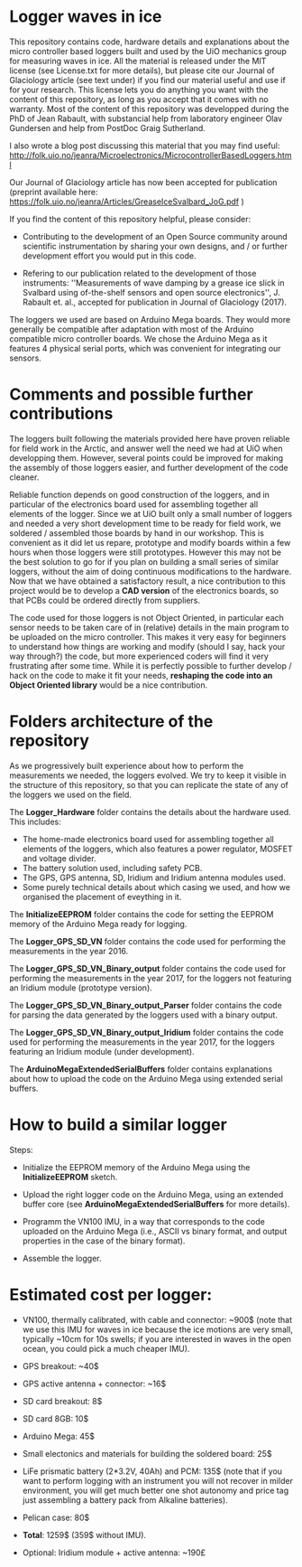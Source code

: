 # Logger waves in ice

This repository contains code, hardware details and explanations about the micro controller based loggers built and used by the UiO mechanics group for measuring waves in ice. All the material is released under the MIT license (see License.txt for more details), but please cite our Journal of Glaciology article (see text under) if you find our material useful and use if for your research. This license lets you do anything you want with the content of this repository, as long as you accept that it comes with no warranty. Most of the content of this repository was developped during the PhD of Jean Rabault, with substancial help from laboratory engineer Olav Gundersen and help from PostDoc Graig Sutherland.

I also wrote a blog post discussing this material that you may find useful: http://folk.uio.no/jeanra/Microelectronics/MicrocontrollerBasedLoggers.html

Our Journal of Glaciology article has now been accepted for publication (preprint available here: https://folk.uio.no/jeanra/Articles/GreaseIceSvalbard_JoG.pdf )

If you find the content of this repository helpful, please consider:

- Contributing to the development of an Open Source community around scientific instrumentation by sharing your own designs, and / or further development effort you would put in this code.

- Refering to our publication related to the development of those instruments: ''Measurements of wave damping by a grease ice slick in
Svalbard using of-the-shelf sensors and open source electronics'', J. Rabault et. al., accepted for publication in Journal of Glaciology (2017).

The loggers we used are based on Arduino Mega boards. They would more generally be compatible after adaptation with most of the Arduino compatible micro controller boards. We chose the Arduino Mega as it features 4 physical serial ports, which was convenient for integrating our sensors.

# Comments and possible further contributions

The loggers built following the materials provided here have proven reliable for field work in the Arctic, and answer well the need we had at UiO when developping them. However, several points could be improved for making the assembly of those loggers easier, and further development of the code cleaner.

Reliable function depends on good construction of the loggers, and in particular of the electronics board used for assembling together all elements of the logger. Since we at UiO built only a small number of loggers and needed a very short development time to be ready for field work, we soldered / assembled those boards by hand in our workshop. This is convenient as it did let us repare, prototype and modify boards within a few hours when those loggers were still prototypes. However this may not be the best solution to go for if you plan on building a small series of similar loggers, without the aim of doing continuous modifications to the hardware. Now that we have obtained a satisfactory result, a nice contribution to this project would be to develop a **CAD version** of the electronics boards, so that PCBs could be ordered directly from suppliers.

The code used for those loggers is not Object Oriented, in particular each sensor needs to be taken care of in (relative) details in the main program to be uploaded on the micro controller. This makes it very easy for beginners to understand how things are working and modify (should I say, hack your way through?) the code, but more experienced coders will find it very frustrating after some time. While it is perfectly possible to further develop / hack on the code to make it fit your needs, **reshaping the code into an Object Oriented library** would be a nice contribution. 

# Folders architecture of the repository

As we progressively built experience about how to perform the measurements we needed, the loggers evolved. We try to keep it visible in the structure of this repository, so that you can replicate the state of any of the loggers we used on the field.

The **Logger_Hardware** folder contains the details about the hardware used. This includes:
- The home-made electronics board used for assembling together all elements of the loggers, which also features a power regulator, MOSFET and voltage divider.
- The battery solution used, including safety PCB.
- The GPS, GPS antenna, SD, Iridium and Iridium antenna modules used.
- Some purely technical details about which casing we used, and how we organised the placement of eveything in it.

The **InitializeEEPROM** folder contains the code for setting the EEPROM memory of the Arduino Mega ready for logging.

The **Logger_GPS_SD_VN** folder contains the code used for performing the measurements in the year 2016.

The **Logger_GPS_SD_VN_Binary_output** folder contains the code used for performing the measurements in the year 2017, for the loggers not featuring an Iridium module (prototype version).

The **Logger_GPS_SD_VN_Binary_output_Parser** folder contains the code for parsing the data generated by the loggers used with a binary output.

The **Logger_GPS_SD_VN_Binary_output_Iridium** folder contains the code used for performing the measurements in the year 2017, for the loggers featuring an Iridium  module (under development).

The **ArduinoMegaExtendedSerialBuffers** folder contains explanations about how to upload the code on the Arduino Mega using extended serial buffers. 

# How to build a similar logger

Steps:

- Initialize the EEPROM memory of the Arduino Mega using the **InitializeEEPROM** sketch.

- Upload the right logger code on the Arduino Mega, using an extended buffer core (see **ArduinoMegaExtendedSerialBuffers** for more details).

- Programm the VN100 IMU, in a way that corresponds to the code uploaded on the Arduino Mega (i.e., ASCII vs binary format, and output properties in the case of the binary format).

- Assemble the logger.

# Estimated cost per logger:

- VN100, thermally calibrated, with cable and connector: ~900$ (note that we use this IMU for waves in ice because the ice motions are very small, typically ~10cm for 10s swells; if you are interested in waves in the open ocean, you could pick a much cheaper IMU).

- GPS breakout: ~40$

- GPS active antenna + connector: ~16$

- SD card breakout: 8$

- SD card 8GB: 10$

- Arduino Mega: 45$

- Small electonics and materials for building the soldered board: 25$

- LiFe prismatic battery (2*3.2V, 40Ah) and PCM: 135$ (note that if you want to perform logging with an instrument you will not recover in milder environment, you will get much better one shot autonomy and price tag just assembling a battery pack from Alkaline batteries).

- Pelican case: 80$

- **Total**: 1259$ (359$ without IMU).

- Optional: Iridium module + active antenna: ~190£

